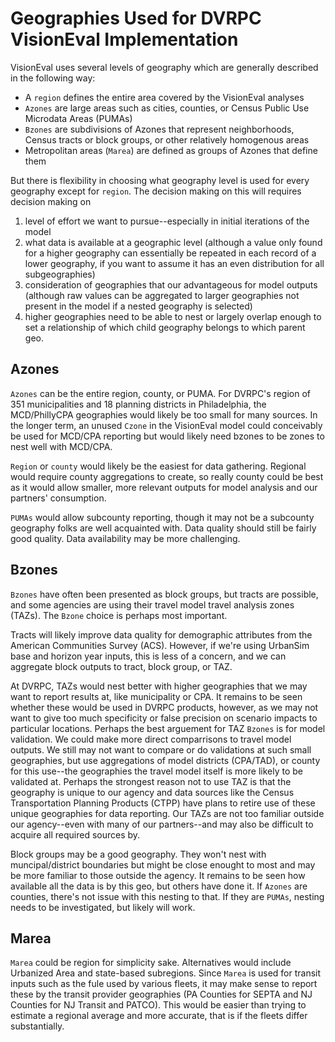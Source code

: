 # Geographies Used for DVRPC VisionEval Implementation
VisionEval uses several levels of geography which are generally described in the following way:

- A `region` defines the entire area covered by the VisionEval analyses
- `Azones` are large areas such as cities, counties, or Census Public Use Microdata Areas (PUMAs)
- `Bzones` are subdivisions of Azones that represent neighborhoods, Census tracts or block groups, or other relatively homogenous areas
- Metropolitan areas (`Marea`) are defined as groups of Azones that define them

But there is flexibility in choosing what geography level is used for every geography except for `region`. The decision making on this will requires decision making on 
1. level of effort we want to pursue--especially in initial iterations of the model
2. what data is available at a geographic level (although a value only found for a higher geography can essentially be repeated in each record of a lower geography, if you want to assume it has an even distribution for all subgeographies)
3. consideration of geographies that our advantageous for model outputs (although raw values can be aggregated to larger geographies not present in the model if a nested geography is selected)
4. higher geographies need to be able to nest or largely overlap enough to set a relationship of which child geography belongs to which parent geo.

## Azones
`Azones` can be the entire region, county, or PUMA. For DVRPC's region of 351 municipalities and 18 planning districts in Philadelphia, the MCD/PhillyCPA geographies would likely be too small for many sources. In the longer term, an unused `Czone` in the VisionEval model could conceivably be used for MCD/CPA reporting but would likely need bzones to be zones to nest well with MCD/CPA. 

`Region` or `county` would likely be the easiest for data gathering. Regional would require county aggregations to create, so really county could be best as it would allow smaller, more relevant outputs for model analysis and our partners' consumption.

`PUMAs` would allow subcounty reporting, though it may not be a subcounty geography folks are well acquainted with. Data quality should still be fairly good quality. Data availability may be more challenging.

## Bzones
`Bzones` have often been presented as block groups, but tracts are possible, and some agencies are using their travel model travel analysis zones (TAZs). The `Bzone` choice is perhaps most important.

Tracts will likely improve data quality for demographic attributes from the American Communities Survey (ACS). However, if we're using UrbanSim base and horizon year inputs, this is less of a concern, and we can aggregate block outputs to tract, block group, or TAZ. 

At DVRPC, TAZs would nest better with higher geographies that we may want to report results at, like municipality or CPA. It remains to be seen whether these would be used in DVRPC products, however, as we may not want to give too much specificity or false precision on scenario impacts to particular locations. Perhaps the best arguement for TAZ `Bzones` is for model validation. We could make more direct comparrisons to travel model outputs. We still may not want to compare or do validations at such small geographies, but use aggregations of model districts (CPA/TAD), or county for this use--the geographies the travel model itself is more likely to be validated at. Perhaps the strongest reason not to use TAZ is that the geography is unique to our agency and data sources like the Census Transportation Planning Products (CTPP) have plans to retire use of these unique geographies for data reporting. Our TAZs are not too familiar outside our agency--even with many of our partners--and may also be difficult to acquire all required sources by.

Block groups may be a good geography. They won't nest with muncipal/district boundaries but might be close enought to most and may be more familiar to those outside the agency. It remains to be seen how available all the data is by this geo, but others have done it. If `Azones` are counties, there's not issue with this nesting to that. If they are `PUMAs`, nesting needs to be investigated, but likely will work.

## Marea
`Marea` could be region for simplicity sake. Alternatives would include Urbanized Area and state-based subregions. Since `Marea` is used for transit inputs such as the fule used by various fleets, it may make sense to report these by the transit provider geographies (PA Counties for SEPTA and NJ Counties for NJ Transit and PATCO). This would be easier than trying to estimate a regional average and more accurate, that is if the fleets differ substantially.